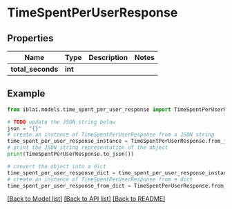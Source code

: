 # TimeSpentPerUserResponse


## Properties

Name | Type | Description | Notes
------------ | ------------- | ------------- | -------------
**total_seconds** | **int** |  | 

## Example

```python
from iblai.models.time_spent_per_user_response import TimeSpentPerUserResponse

# TODO update the JSON string below
json = "{}"
# create an instance of TimeSpentPerUserResponse from a JSON string
time_spent_per_user_response_instance = TimeSpentPerUserResponse.from_json(json)
# print the JSON string representation of the object
print(TimeSpentPerUserResponse.to_json())

# convert the object into a dict
time_spent_per_user_response_dict = time_spent_per_user_response_instance.to_dict()
# create an instance of TimeSpentPerUserResponse from a dict
time_spent_per_user_response_from_dict = TimeSpentPerUserResponse.from_dict(time_spent_per_user_response_dict)
```
[[Back to Model list]](../README.md#documentation-for-models) [[Back to API list]](../README.md#documentation-for-api-endpoints) [[Back to README]](../README.md)


